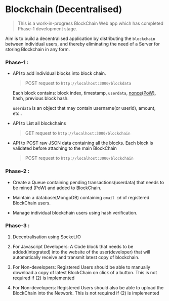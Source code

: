 # Blockchain (Decentralised)


> This is a work-in-progress BlockChain Web app which has completed Phase-1 development stage.

Aim is to build a decentralised application by distributing the `blockchain` between individual users, and thereby eliminating the need of a Server for storing Blockchain in any form.


### Phase-1 : 

- API to add individual blocks into block chain.

	> POST request to `http://localhost:3000/blockdata`

	Each block contains: block index, timestamp, `userdata`, [nonce(PoW)](https://www.bitcoinmining.com/what-is-proof-of-work), hash, previous block hash.

	`userdata` is an object that may contain username(or userid), amount, etc..

- API to List all blockchains

	> GET request to `http://localhost:3000/blockchain`

- API to POST raw JSON data containing all the blocks. Each block is validated before attaching to the main BlockChain

	> POST request to `http://localhost:3000/blockchain`


### Phase-2 : 

- Create a Queue containing pending transactions(userdata) that needs to be mined (PoW) and added to BlockChain.

- Maintain a database(MongoDB) containing `email id` of registered BlockChain users.

- Manage individual blockchain users using hash verification.


### Phase-3 :

1) Decentralisation using Socket.IO

2) For Javascript Developers: A Code block that needs to be added(integrated) into the website of the user(developer) that will automatically receive and transmit latest copy of blockchain.

3) For Non-developers: Registered Users should be able to manually download a copy of latest BlockChain on click of a button. This is not required if (2) is implemented

4) For Non-developers: Registered Users should also be able to upload the BlockChain into the Network. This is not required if (2) is implemented




